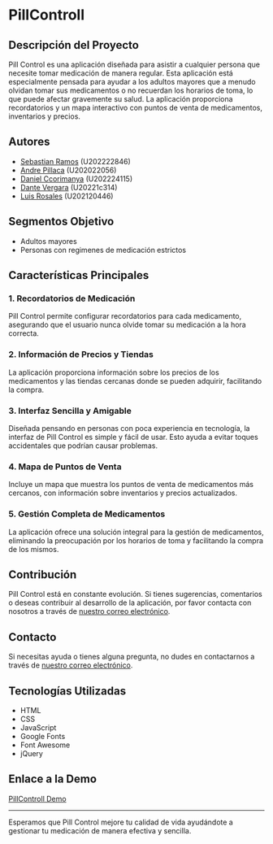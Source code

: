 # PillControll

## Descripción del Proyecto
Pill Control es una aplicación diseñada para asistir a cualquier persona que necesite tomar medicación de manera regular. Esta aplicación está especialmente pensada para ayudar a los adultos mayores que a menudo olvidan tomar sus medicamentos o no recuerdan los horarios de toma, lo que puede afectar gravemente su salud. La aplicación proporciona recordatorios y un mapa interactivo con puntos de venta de medicamentos, inventarios y precios.

## Autores
- [Sebastian Ramos](https://github.com/DazzliBoy) (U202222846)
- [Andre Pillaca](https://github.com/Andrew300107) (U202022056)
- [Daniel Ccorimanya](https://github.com/ALEXIS1298318) (U202224115)
- [Dante Vergara](https://github.com/DanteMDG) (U20221c314)
- [Luis Rosales](https://github.com/LuisRosalesE) (U202120446)

## Segmentos Objetivo
- Adultos mayores
- Personas con regimenes de medicación estrictos

## Características Principales

### 1. **Recordatorios de Medicación**
Pill Control permite configurar recordatorios para cada medicamento, asegurando que el usuario nunca olvide tomar su medicación a la hora correcta.

### 2. **Información de Precios y Tiendas**
La aplicación proporciona información sobre los precios de los medicamentos y las tiendas cercanas donde se pueden adquirir, facilitando la compra.

### 3. **Interfaz Sencilla y Amigable**
Diseñada pensando en personas con poca experiencia en tecnología, la interfaz de Pill Control es simple y fácil de usar. Esto ayuda a evitar toques accidentales que podrían causar problemas.

### 4. **Mapa de Puntos de Venta**
Incluye un mapa que muestra los puntos de venta de medicamentos más cercanos, con información sobre inventarios y precios actualizados.

### 5. **Gestión Completa de Medicamentos**
La aplicación ofrece una solución integral para la gestión de medicamentos, eliminando la preocupación por los horarios de toma y facilitando la compra de los mismos.

## Contribución

Pill Control está en constante evolución. Si tienes sugerencias, comentarios o deseas contribuir al desarrollo de la aplicación, por favor contacta con nosotros a través de [nuestro correo electrónico](mailto:support@pillcontrol.com).

## Contacto

Si necesitas ayuda o tienes alguna pregunta, no dudes en contactarnos a través de [nuestro correo electrónico](mailto:support@pillcontrol.com).

## Tecnologías Utilizadas
- HTML
- CSS
- JavaScript
- Google Fonts
- Font Awesome
- jQuery

## Enlace a la Demo
[PillControll Demo](https://pillcontrol-si42.github.io/PillControll-g6.github.io/)

---

Esperamos que Pill Control mejore tu calidad de vida ayudándote a gestionar tu medicación de manera efectiva y sencilla.
